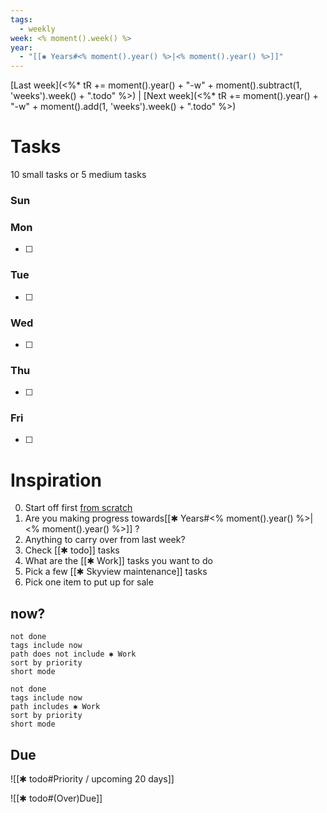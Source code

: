 ```yaml
---
tags:
  - weekly
week: <% moment().week() %>
year:
  - "[[✱ Years#<% moment().year() %>|<% moment().year() %>]]"
---
```

[Last week](<%*
tR += moment().year() + "-w" +  moment().subtract(1, 'weeks').week() + ".todo"
%>) | [Next week](<%*
tR += moment().year() + "-w" +  moment().add(1, 'weeks').week() + ".todo"
%>)



# Tasks
10 small tasks or 5 medium tasks
### Sun
### Mon
- [ ] 
### Tue
- [ ] 
### Wed
- [ ] 
### Thu
- [ ] 
### Fri
- [ ] 


# Inspiration
0. Start off first [from scratch](https://stephango.com/todos)
1. Are you making progress towards[[✱ Years#<% moment().year() %>|<% moment().year() %>]] ?
2. Anything to carry over from last week?
3. Check [[✱ todo]] tasks
4. What are the [[✱ Work]] tasks you want to do
5. Pick a few [[✱ Skyview maintenance]] tasks
6. Pick one item to put up for sale

## now?
```tasks
not done
tags include now
path does not include ✱ Work
sort by priority
short mode
```
```tasks
not done
tags include now
path includes ✱ Work
sort by priority
short mode
```


## Due

![[✱ todo#Priority / upcoming 20 days]]

![[✱ todo#(Over)Due]]
